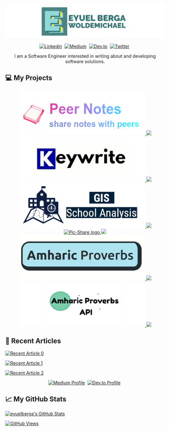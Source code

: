 [![eyuelberga](/banner.png)](https://github.com/eyuelberga)

<p align="center">
<a href="https://www.linkedin.com/in/eyuelberga/"><img src="https://img.shields.io/badge/Linkedin-3e7e7e?style=for-the-badge&logo=linkedin&logoColor=fed850" alt="Linkedin" /></a>&nbsp;
 <a href="https://eyuelberga.medium.com/"><img src="https://img.shields.io/badge/medium-3e7e7e?style=for-the-badge&logo=medium&logoColor=fed850" alt="Medium" /></a>&nbsp;
<a href="https://dev.to/eyuelberga"><img src="https://img.shields.io/badge/dev.to-3e7e7e?style=for-the-badge&logo=dev.to&logoColor=fed850" alt="Dev.to" /></a>&nbsp;
<a href="https://twitter.com/eyuelbergaw"><img src="https://img.shields.io/badge/Twitter-3e7e7e?style=for-the-badge&logo=twitter&logoColor=fed850" alt="Twitter" /></a>&nbsp;
</p>

<p align="center">I am a Software Engineer interested in writing about and developing software solutions.</p>

## :computer: My Projects



 <div align="center">
  <a href="https://github.com/eyuelberga/peernotes" >
  <img src="https://github.com/eyuelberga/peernotes/blob/main/assets/banner.png?raw=true" width="400" />
  <img src="https://github-readme-stats.vercel.app/api/pin/?username=eyuelberga&repo=peernotes&hide_border=true&icon_color=3e7e7e&title_color=3e7e7e" /> 
  </a>
  </div>
 <div align="center">
  <a href="https://github.com/eyuelberga/keywrite">
  <img  src="https://github.com/eyuelberga/keywrite/blob/main/logo/banner.png?raw=true" alt="Keywrite logo" width="400" />
  <img  src="https://github-readme-stats.vercel.app/api/pin/?username=eyuelberga&repo=keywrite&hide_border=true&icon_color=3e7e7e&title_color=3e7e7e" />
  </a>
 </div>
  <div align="center">
  <a href="https://github.com/eyuelberga/gis-school-analysis-tool">
  <img  src="https://github.com/eyuelberga/gis-school-analysis-tool/blob/master/banner.png?raw=true" alt="School Analysis logo" width="400" />
  <img  src="https://github-readme-stats.vercel.app/api/pin/?username=eyuelberga&repo=gis-school-analysis-tool&hide_border=true&icon_color=3e7e7e&title_color=3e7e7e" />
  </a>
 </div>
  <div align="center">
  <a href="https://github.com/eyuelberga/pic-share">
  <img  src="https://github.com/eyuelberga/pic-share/blob/master/img/banner.png?raw=true" alt="Pic-Share logo" width="400" />
  <img  src="https://github-readme-stats.vercel.app/api/pin/?username=eyuelberga&repo=pic-share&hide_border=true&icon_color=3e7e7e&title_color=3e7e7e" />
  </a>
 </div>
  <div align="center">
  <a href="https://github.com/eyuelberga/AmharicProverbs">
  <img  src="https://github.com/eyuelberga/AmharicProverbs/blob/main/banner.png?raw=true" alt="Amharic Proverbs logo" width="400" />
  <img  src="https://github-readme-stats.vercel.app/api/pin/?username=eyuelberga&repo=AmharicProverbs&hide_border=true&icon_color=3e7e7e&title_color=3e7e7e" />
  </a>
 </div>
  <div align="center">
  <a href="https://github.com/eyuelberga/AmharicProverbsAPI">
  <img  src="https://github.com/eyuelberga/AmharicProverbsAPI/blob/main/banner.png?raw=true" alt="Amharic Proverbs API logo" width="400" />
  <img  src="https://github-readme-stats.vercel.app/api/pin/?username=eyuelberga&repo=AmharicProverbsAPI&hide_border=true&icon_color=3e7e7e&title_color=3e7e7e" />
  </a>
 </div>

<!--
## :wrench: Languages and Tools
 -->

## :newspaper: Recent Articles
 
<a target="_blank" href="https://github-readme-medium-recent-article.vercel.app/medium/@eeyuelberga/0"><img src="https://github-readme-medium-recent-article.vercel.app/medium/@eyuelberga/0" alt="Recent Article 0"> 

<a target="_blank" href="https://github-readme-medium-recent-article.vercel.app/medium/@eyuelberga/1"><img src="https://github-readme-medium-recent-article.vercel.app/medium/@eyuelberga/1" alt="Recent Article 1"> 
 
<a target="_blank" href="https://github-readme-medium-recent-article.vercel.app/medium/@eyuelberga/2"><img src="https://github-readme-medium-recent-article.vercel.app/medium/@eyuelberga/2" alt="Recent Article 2"> 
 
 <p align="center"><a href="https://eyuelberga.medium.com"><img src="https://img.shields.io/badge/medium profile-3e7e7e?style=for-the-badge&logo=medium&logoColor=white&" alt="Medium Profile" /></a>&nbsp;
<a href="https://dev.to/eyuelberga"><img src="https://img.shields.io/badge/dev.to Profile-3e7e7e?style=for-the-badge&logo=dev.to&logoColor=white" alt="Dev.to Profile" /></a>&nbsp;</p>

## :chart_with_upwards_trend: My GitHub Stats

<a href="https://github.com/eyuelberga/eyuelberga" align="center">
  <img src="https://github-readme-stats.vercel.app/api?username=eyuelberga&show_icons=true&line_height=27&count_private=true&title_color=000000&text_color=000000&icon_color=3e7e7e&hide_border=true" alt="eyuelberga's GitHub Stats" />
</a>

[![GitHub Views](https://komarev.com/ghpvc/?username=eyuelberga&color=blue)](https://github.com/eyuelberga)
